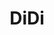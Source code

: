 ---
codehost: https://github.com/https://github.com/didi
logohandle: didichuxing
sort: didichuxing
title: DiDi
website: https://www.didiglobal.com/
---